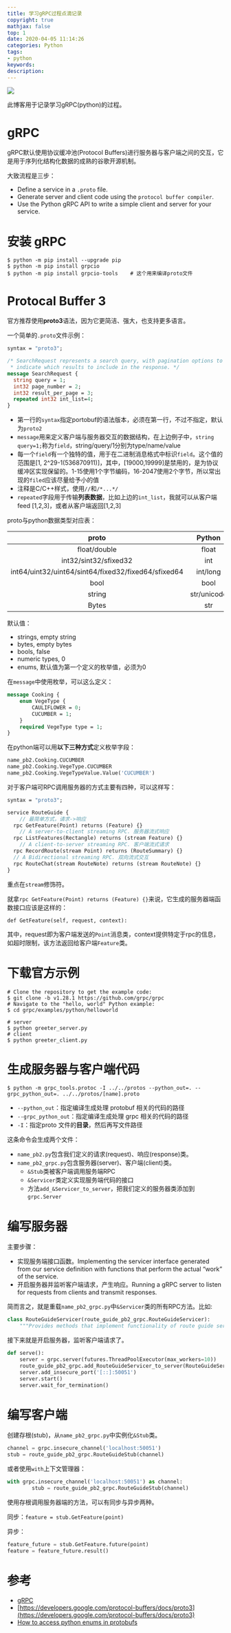 ```yaml
---
title: 学习gRPC过程点滴记录
copyright: true
mathjax: false
top: 1
date: 2020-04-05 11:14:26
categories: Python
tags:
- python
keywords:
description:
---
```


![](./learn-grpc/gRPC.svg)

此博客用于记录学习gRPC(python)的过程。

<!--more-->

# gRPC

gRPC默认使用协议缓冲池(Protocol Buffers)进行服务器与客户端之间的交互，它是用于序列化结构化数据的成熟的谷歌开源机制。

大致流程是三步：

- Define a service in a `.proto` file.
- Generate server and client code using the `protocol buffer compiler`.
- Use the Python gRPC API to write a simple client and server for your service.

# 安装 gRPC

```shell
$ python -m pip install --upgrade pip
$ python -m pip install grpcio
$ python -m pip install grpcio-tools	# 这个用来编译proto文件
```

# Protocal Buffer 3

官方推荐使用**proto3**语法，因为它更简洁、强大，也支持更多语言。

一个简单的`.proto`文件示例：

```protobuf
syntax = "proto3";

/* SearchRequest represents a search query, with pagination options to
 * indicate which results to include in the response. */
message SearchRequest {
  string query = 1;
  int32 page_number = 2;
  int32 result_per_page = 3;
  repeated int32 int_list=4;
}
```

- 第一行的`syntax`指定portobuf的语法版本，必须在第一行，不过不指定，默认为`proto2`
- `message`用来定义客户端与服务器交互的数据结构，在上边例子中，`string query=1;`称为`field`，string/query/1分别为type/name/value
- 每一个`field`有一个独特的值，用于在二进制消息格式中标识`field`。这个值的范围是[1, 2^29-1(536870911)]，其中，[19000,19999]是禁用的，是为协议缓冲区实现保留的。1-15使用1个字节编码，16-2047使用2个字节，所以常出现的`filed`应该尽量给予小的值
- 注释是C/C++样式，使用`//`和`/*...*/`
- `repeated`字段用于传输**列表数据**，比如上边的`int_list`，我就可以从客户端feed [1,2,3]，或者从客户端返回[1,2,3]

proto与python数据类型对应表：

|                        proto                        |   Python    |
| :-------------------------------------------------: | :---------: |
|                    float/double                     |    float    |
|                int32/sint32/sfixed32                |     int     |
| int64/uint32/uint64/sint64/fixed32/fixed64/sfixed64 |  int/long   |
|                        bool                         |    bool     |
|                       string                        | str/unicode |
|                        Bytes                        |     str     |

默认值：

- strings, empty string
- bytes, empty bytes
- bools, false
- numeric types, 0
- enums, 默认值为第一个定义的枚举值，必须为0

在`message`中使用枚举，可以这么定义：

```protobuf
message Cooking {
    enum VegeType {
        CAULIFLOWER = 0;
        CUCUMBER = 1;
    }
    required VegeType type = 1;
}
```

在python端可以用**以下三种方式**定义枚举字段：

```python
name_pb2.Cooking.CUCUMBER
name_pb2.Cooking.VegeType.CUCUMBER
name_pb2.Cooking.VegeTypeValue.Value('CUCUMBER')
```



对于客户端可RPC调用服务器的方式主要有四种，可以这样写：

```protobuf
syntax = "proto3";

service RouteGuide {
	// 最简单方式，请求->响应
  rpc GetFeature(Point) returns (Feature) {}
	// A server-to-client streaming RPC. 服务器流式响应
  rpc ListFeatures(Rectangle) returns (stream Feature) {}
	// A client-to-server streaming RPC. 客户端流式请求
  rpc RecordRoute(stream Point) returns (RouteSummary) {}
  // A Bidirectional streaming RPC. 双向流式交互
  rpc RouteChat(stream RouteNote) returns (stream RouteNote) {}
}
```

重点在`stream`修饰符。

就拿`rpc GetFeature(Point) returns (Feature) {}`来说，它生成的服务器端函数接口应该是这样的：

`def GetFeature(self, request, context):`

其中，request即为客户端发送的`Point`消息类，context提供特定于rpc的信息，如超时限制，该方法返回给客户端`Feature`类。

# 下载官方示例

```shell
# Clone the repository to get the example code:
$ git clone -b v1.28.1 https://github.com/grpc/grpc
# Navigate to the "hello, world" Python example:
$ cd grpc/examples/python/helloworld
```

```shell
# server
$ python greeter_server.py
# client
$ python greeter_client.py
```

# 生成服务器与客户端代码

```shell
$ python -m grpc_tools.protoc -I ../../protos --python_out=. --grpc_python_out=. ../../protos/[name].proto
```

- `--python_out`：指定编译生成处理 protobuf 相关的代码的路径
- `--grpc_python_out`：指定编译生成处理 grpc 相关的代码的路径
- `-I`：指定proto 文件的**目录**，然后再写文件路径

这条命令会生成两个文件：

- `name_pb2.py`包含我们定义的请求(request)、响应(response)类。
- `name_pb2_grpc.py`包含服务器(server)、客户端(client)类。
  - `&Stub`类被客户端调用服务端RPC
  - `&Servicer`类定义实现服务端代码的接口
  - 方法`add_&Servicer_to_server`，把我们定义的服务器类添加到`grpc.Server`



# 编写服务器

主要步骤：

- 实现服务端接口函数。Implementing the servicer interface generated from our service definition with functions that perform the actual “work” of the service.
- 开启服务器并监听客户端请求，产生响应。Running a gRPC server to listen for requests from clients and transmit responses.

简而言之，就是重载`name_pb2_grpc.py`中`&Servicer`类的所有RPC方法。比如:

```python
class RouteGuideServicer(route_guide_pb2_grpc.RouteGuideServicer):
    """Provides methods that implement functionality of route guide server."""
```

接下来就是开启服务器，监听客户端请求了。

```python
def serve():
    server = grpc.server(futures.ThreadPoolExecutor(max_workers=10))
    route_guide_pb2_grpc.add_RouteGuideServicer_to_server(RouteGuideServicer(), server)
    server.add_insecure_port('[::]:50051')
    server.start()
    server.wait_for_termination()
```

# 编写客户端

创建存根(stub)，从`name_pb2_grpc.py`中实例化`&Stub`类。

```python
channel = grpc.insecure_channel('localhost:50051')
stub = route_guide_pb2_grpc.RouteGuideStub(channel)
```

或者使用`with`上下文管理器：

```python
with grpc.insecure_channel('localhost:50051') as channel:
        stub = route_guide_pb2_grpc.RouteGuideStub(channel)
```

使用存根调用服务器端的方法，可以有同步与异步两种。

同步：`feature = stub.GetFeature(point)`

异步：

```python
feature_future = stub.GetFeature.future(point)
feature = feature_future.result()
```

# 参考

- [gRPC](https://www.grpc.io/docs/quickstart/python/)
- [https://developers.google.com/protocol-buffers/docs/proto3](https://developers.google.com/protocol-buffers/docs/proto3)
- [How to access python enums in protobufs](https://stackoverflow.com/questions/34407696/how-to-access-python-enums-in-protobufs)

